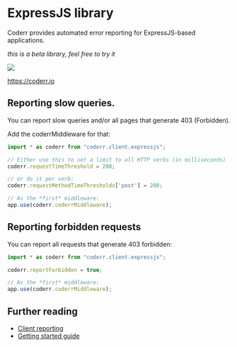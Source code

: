ExpressJS library
=================

Coderr provides automated error reporting for ExpressJS-based applications.

_this is a beta library, feel free to try it_

![](/screens/libraries/js/express/error.gif)

https://coderr.io

## Reporting slow queries.

You can report slow queries and/or all pages that generate 403 (Forbidden).

Add the coderrMiddleware for that:

```javascript
import * as coderr from "coderr.client.expressjs";

// Either use this to set a limit to all HTTP verbs (in milliseconds)
coderr.requestTimeThreshold = 200;

// or do it per verb:
coderr.requestMethodTimeThresholds['post'] = 200;

// As the *first* middleware:
app.use(coderr.coderrMiddleware);
```

## Reporting forbidden requests

You can report all requests that generate 403 forbidden:

```javascript
import * as coderr from "coderr.client.expressjs";

coderr.reportForbidden = true;

// As the *first* middleware:
app.use(coderr.coderrMiddleware);
```

## Further reading

* [Client reporting](index.md)
* [Getting started guide](https://coderr.io/documentation/getting-started)

